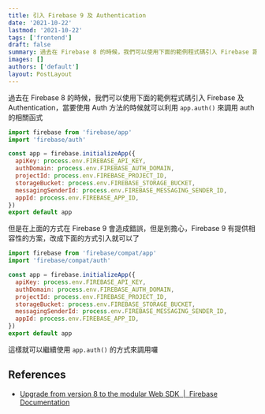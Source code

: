 ```yaml
---
title: 引入 Firebase 9 及 Authentication
date: '2021-10-22'
lastmod: '2021-10-22'
tags: ['frontend']
draft: false
summary: 過去在 Firebase 8 的時候，我們可以使用下面的範例程式碼引入 Firebase 跟 Authentication，當要使用 Auth 方法的時候就可以利用 app.auth() 來調用 auth 的相關函式
images: []
authors: ['default']
layout: PostLayout
---
```


過去在 Firebase 8 的時候，我們可以使用下面的範例程式碼引入 Firebase 及 Authentication，當要使用 Auth 方法的時候就可以利用 `app.auth()` 來調用 auth 的相關函式

```javascript
import firebase from 'firebase/app'
import 'firebase/auth'

const app = firebase.initializeApp({
  apiKey: process.env.FIREBASE_API_KEY,
  authDomain: process.env.FIREBASE_AUTH_DOMAIN,
  projectId: process.env.FIREBASE_PROJECT_ID,
  storageBucket: process.env.FIREBASE_STORAGE_BUCKET,
  messagingSenderId: process.env.FIREBASE_MESSAGING_SENDER_ID,
  appId: process.env.FIREBASE_APP_ID,
})
export default app
```

但是在上面的方式在 Firebase 9 會造成錯誤，但是別擔心，Firebase 9 有提供相容性的方案，改成下面的方式引入就可以了

```javascript
import firebase from 'firebase/compat/app'
import 'firebase/compat/auth'

const app = firebase.initializeApp({
  apiKey: process.env.FIREBASE_API_KEY,
  authDomain: process.env.FIREBASE_AUTH_DOMAIN,
  projectId: process.env.FIREBASE_PROJECT_ID,
  storageBucket: process.env.FIREBASE_STORAGE_BUCKET,
  messagingSenderId: process.env.FIREBASE_MESSAGING_SENDER_ID,
  appId: process.env.FIREBASE_APP_ID,
})
export default app
```

這樣就可以繼續使用 `app.auth()` 的方式來調用囉

## References

- [Upgrade from version 8 to the modular Web SDK  |  Firebase Documentation](https://firebase.google.com/docs/web/modular-upgrade)
